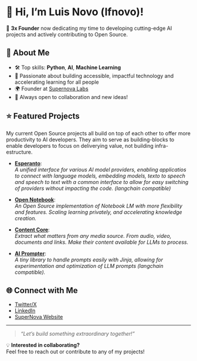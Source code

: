 # 👋 Hi, I’m Luis Novo (lfnovo)!

🚀 **3x Founder** now dedicating my time to developing cutting-edge AI projects and actively contributing to Open Source.

## 🧠 About Me

- 🛠️ Top skills: **Python**, **AI**, **Machine Learning**
- 🌱 Passionate about building accessible, impactful technology and accelerating learning for all people
- 🌍 Founder at [Supernova Labs](https://www.supernovalabs.com)
- 🤝 Always open to collaboration and new ideas!

## ⭐ Featured Projects

My current Open Source projects all build on top of each other to offer more productivity to AI developers. They aim to serve as building-blocks to enable developers to focus on deliverying value, not building infra-estructure.

- [**Esperanto**](https://github.com/lfnovo/esperanto):  
  *A unified interface for various AI model providers, enabling applicatios to connect with language models, embedding models, texto to speech and speech to text with a common interface to allow for easy switching of providers without impacting the code.  (langchain compatible)*

- [**Open Notebook**](https://github.com/lfnovo/open-notebook):  
  *An Open Source implementation of Notebook LM with more flexibility and features. Scaling learning privately, and accelerating knowledge creation.*

- [**Content Core**](https://github.com/lfnovo/content-core):  
  *Extract what matters from any media source. From audio, video, documents and links. Make their content available for LLMs to process.*

- [**AI Prompter**](https://github.com/lfnovo/ai-prompter):  
  *A tiny library to handle prompts easily with Jinja, allowing for experimentation and optimization of LLM prompts (langchain compatible).*

## 🌐 Connect with Me

- [Twitter/X](https://twitter.com/lfnovo)
- [LinkedIn](https://linkedin.com/in/lfnovo)
- [SuperNova Website](https://www.supernovalabs.com)

---

> _“Let’s build something extraordinary together!”_

💡 **Interested in collaborating?**  
Feel free to reach out or contribute to any of my projects!
